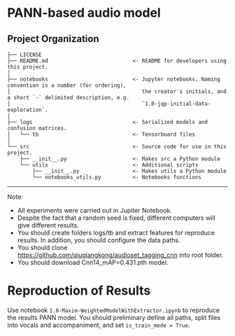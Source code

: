 PANN-based audio model
==============================

Project Organization
------------

    ├── LICENSE
    ├── README.md                           <- README for developers using this project.
    │
    ├── notebooks                           <- Jupyter notebooks. Naming convention is a number (for ordering),
    │                                          the creator's initials, and a short `-` delimited description, e.g.
    │                                          `1.0-jqp-initial-data-exploration`.
    │
    ├── logs                                <- Serialized models and confusion matrices.
    │   └── tb                              <- Tensorboard files
    │
    └── src                                 <- Source code for use in this project.
        ├── __init__.py                     <- Makes src a Python module
        └── utils                           <- Additional scripts
            ├── __init__.py                 <- Makes utils a Python module
            └── notebooks_utils.py          <- Notebooks functions

--------

Note:
* All experiments were carried out in Jupiter Notebook.
* Despite the fact that a random seed is fixed, different computers will give different results.
* You should create folders logs/tb and extract features for reproduce results. In addition, you should configure the data paths.
* You should clone https://github.com/qiuqiangkong/audioset_tagging_cnn into root folder.
* You should download Cnn14_mAP=0.431.pth model.

# Reproduction of Results
Use notebook ```1.0-Maxim-WeightedModelWithExtractor.ipynb``` to reproduce the results PANN model. You should preliminary define all paths, split files into vocals and accompaniment, and set ```is_train_mode = True```.
